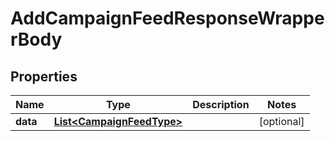 

# AddCampaignFeedResponseWrapperBody


## Properties

Name | Type | Description | Notes
------------ | ------------- | ------------- | -------------
**data** | [**List&lt;CampaignFeedType&gt;**](CampaignFeedType.md) |  |  [optional]



